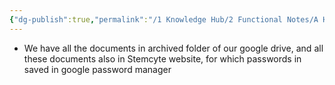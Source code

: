 ```yaml
---
{"dg-publish":true,"permalink":"/1 Knowledge Hub/2 Functional Notes/A Home Notes/My Digital Notes/Stemcyte details/","noteIcon":""}
---
```



- We have all the documents in archived folder of our google drive, and all these documents also in Stemcyte website, for which passwords in saved in google password manager